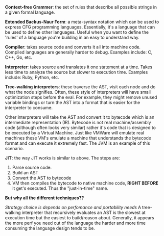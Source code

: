 **Context-free Grammer**: the set of rules that describe all possible strings
in a given formal language.

**Extended Backus-Naur Form**: a meta-syntax notation which can be used to
express CFG programming languages.  Essentially, it's a language that can be
used to define other languages.  Useful when you want to define the 'rules' of a
language you're building in an easy to understand way.

**Compiler**: takes source code and converts it all into machine code.  Compiled
languages are generally harder to debug. Examples include: C, C++, Go, etc.

**Interpreter**: takes source and translates it one statement at a time. Takes
less time to analyze the source but slower to execution time. Examples include:
Ruby, Python, etc.

**Tree-walking interpreters**: these traverse the AST, visit each node and do
what the node signifies.  Often, these style of interpreters will have small
optimization steps before the eval.  For example, they might remove unused
variable bindings or turn the AST into a format that is easier for the
interpreter to consume.

Other interpreters will take the AST and convert it to bytecode which is an
intermediate representation (IR).  Bytecode is not real machine/assembly code
(although often looks very similar) rather it's code that is designed to be
executed by a Virtual Machine.  Just like VMWare will emulate real machines
these VM's emulate a machine that understands the bytecode format and can
execute it extremely fast.  The JVM is an example of this scenario.

**JIT**: the way JIT works is similar to above.  The steps are:  

1. Parse source code.
2. Build an AST
3. Convert the AST to bytecode
4. VM then compiles the bytecode to native machine code, **RIGHT BEFORE** it
   get's executed. Thus the "just-in-time" name.

**But why all the different techniques??**

_Strategy choice is depends on perfomance and portability needs_ A tree-walking
interpreter that recursively evaluates an AST is the slowest at execution time
but the easiest to build/reason about.  Generally, it appears the more perf you
need out of the language the harder and more time consuming the language design
tends to be.
